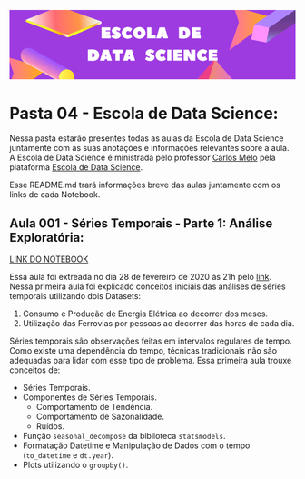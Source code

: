 ![Escola de Data Science](https://github.com/GabrielTrentino/Projetos-de-Cursos/blob/master/00%20-%20Img/04-Escola%20de%20Data%20Science.png?raw=true)

# **Pasta 04 - Escola de Data Science:**

Nessa pasta estarão presentes todas as aulas da Escola de Data Science juntamente com as suas anotações e informações relevantes sobre a aula. A Escola de Data Science é ministrada pelo professor [Carlos Melo](https://www.linkedin.com/in/carlosfab/) pela plataforma [Escola de Data Science](https://escola.sigmoidal.ai/).

Esse README.md trará informações breve das aulas juntamente com os links de cada Notebook.

## **Aula 001 - Séries Temporais - Parte 1: Análise Exploratória:**

[LINK DO NOTEBOOK](https://github.com/GabrielTrentino/Projetos-de-Cursos/blob/master/04-EscolaDataScience/Aula001_S%C3%A9riesTemporais.ipynb)

Essa aula foi extreada no dia 28 de fevereiro de 2020 às 21h pelo [link](https://sigmoidal.memberkit.com.br/2565-escola-de-data-science/137943-aula-001-series-temporais-analise-exploratoria). Nessa primeira aula foi explicado conceitos iniciais das análises de séries temporais utilizando dois Datasets:

1. Consumo e Produção de Energia Elétrica ao decorrer dos meses.
2. Utilização das Ferrovias por pessoas ao decorrer das horas de cada dia.

Séries temporais são observações feitas em intervalos regulares de tempo. Como existe uma dependência do tempo, técnicas tradicionais não são adequadas para lidar com esse tipo de problema. Essa primeira aula trouxe conceitos de:

* Séries Temporais.
* Componentes de Séries Temporais.
  * Comportamento de Tendência.
  * Comportamento de Sazonalidade.
  * Ruídos.
* Função `seasonal_decompose` da biblioteca `statsmodels`.
* Formatação Datetime e Manipulação de Dados com o tempo (`to_datetime` e `dt.year`).
* Plots utilizando o `groupby()`.
